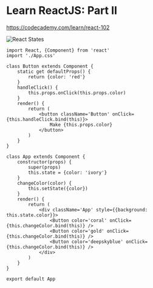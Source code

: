 # Learn ReactJS: Part II
https://codecademy.com/learn/react-102

![React States](https://github.com/antonkartashov/Learn-ReactJS-Part-II/blob/master/src/React-States.gif)

```
import React, {Component} from 'react'
import './App.css'

class Button extends Component {
    static get defaultProps() {
        return {color: 'red'}
    }
    handleClick() {
        this.props.onClick(this.props.color)
    }
    render() {
        return (
            <button className='Button' onClick={this.handleClick.bind(this)}>
                Make {this.props.color}
            </button>
        )
    }
}

class App extends Component {
    constructor(props) {
        super(props)
        this.state = {color: 'ivory'}
    }
    changeColor(color) {
        this.setState({color})
    }
    render() {
        return (
            <div className='App' style={{background: this.state.color}}>
                <Button color='coral' onClick={this.changeColor.bind(this)} />
                <Button color='gold' onClick={this.changeColor.bind(this)} />
                <Button color='deepskyblue' onClick={this.changeColor.bind(this)} />
            </div>
        )
    }
}

export default App
```
